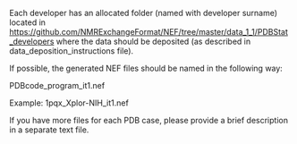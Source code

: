 Each developer has an allocated folder (named with developer surname) located in 
https://github.com/NMRExchangeFormat/NEF/tree/master/data_1_1/PDBStat_developers
where the data should be deposited (as described in data_deposition_instructions file).

If possible, the generated NEF files should be named in the following way: 

PDBcode_program_it1.nef

Example:
1pqx_Xplor-NIH_it1.nef

If you have more files for each PDB case, please provide a brief description in a separate text file.  

